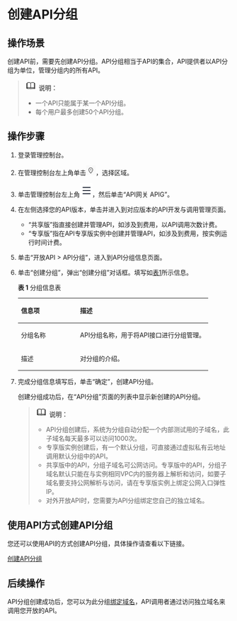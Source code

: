 # 创建API分组<a name="ZH-CN_TOPIC_0000001188877313"></a>

## 操作场景<a name="zh-cn_topic_0000001128537176_zh-cn_topic_0089184725_zh-cn_topic_0080101677_section1731012541118"></a>

创建API前，需要先创建API分组。API分组相当于API的集合，API提供者以API分组为单位，管理分组内的所有API。

>![](public_sys-resources/icon-note.gif) **说明：** 
>-   一个API只能属于某一个API分组。
>-   每个用户最多创建50个API分组。

## 操作步骤<a name="zh-cn_topic_0000001128537176_zh-cn_topic_0089184725_zh-cn_topic_0080101677_section8731554122615"></a>

1.  登录管理控制台。
2.  在管理控制台左上角单击![](figures/icon-region.png)，选择区域。
3.  单击管理控制台左上角![](figures/zh-cn_image_0000001145871968.png)，然后单击“API网关 APIG”。
4.  在左侧选择您的API版本，单击并进入到对应版本的API开发与调用管理页面。
    -   “共享版”指直接创建并管理API，如涉及到费用，以API调用次数计费。
    -   “专享版”指在API专享版实例中创建并管理API，如涉及到费用，按实例运行时间计费。

5.  单击“开放API \> API分组”，进入到API分组信息页面。
6.  单击“创建分组”，弹出“创建分组”对话框。填写如[表1](#zh-cn_topic_0000001128537176_zh-cn_topic_0089184725_zh-cn_topic_0080101677_table195413315428)所示信息。

    **表 1**  分组信息表

    <a name="zh-cn_topic_0000001128537176_zh-cn_topic_0089184725_zh-cn_topic_0080101677_table195413315428"></a>
    <table><thead align="left"><tr id="zh-cn_topic_0000001128537176_zh-cn_topic_0089184725_zh-cn_topic_0080101677_row45523384220"><th class="cellrowborder" valign="top" width="31.03%" id="mcps1.2.3.1.1"><p id="zh-cn_topic_0000001128537176_zh-cn_topic_0089184725_zh-cn_topic_0080101677_p65563314423"><a name="zh-cn_topic_0000001128537176_zh-cn_topic_0089184725_zh-cn_topic_0080101677_p65563314423"></a><a name="zh-cn_topic_0000001128537176_zh-cn_topic_0089184725_zh-cn_topic_0080101677_p65563314423"></a>信息项</p>
    </th>
    <th class="cellrowborder" valign="top" width="68.97%" id="mcps1.2.3.1.2"><p id="zh-cn_topic_0000001128537176_zh-cn_topic_0089184725_zh-cn_topic_0080101677_p356183311427"><a name="zh-cn_topic_0000001128537176_zh-cn_topic_0089184725_zh-cn_topic_0080101677_p356183311427"></a><a name="zh-cn_topic_0000001128537176_zh-cn_topic_0089184725_zh-cn_topic_0080101677_p356183311427"></a>描述</p>
    </th>
    </tr>
    </thead>
    <tbody><tr id="zh-cn_topic_0000001128537176_zh-cn_topic_0089184725_zh-cn_topic_0080101677_row1156183364219"><td class="cellrowborder" valign="top" width="31.03%" headers="mcps1.2.3.1.1 "><p id="zh-cn_topic_0000001128537176_zh-cn_topic_0089184725_zh-cn_topic_0080101677_p105616333427"><a name="zh-cn_topic_0000001128537176_zh-cn_topic_0089184725_zh-cn_topic_0080101677_p105616333427"></a><a name="zh-cn_topic_0000001128537176_zh-cn_topic_0089184725_zh-cn_topic_0080101677_p105616333427"></a>分组名称</p>
    </td>
    <td class="cellrowborder" valign="top" width="68.97%" headers="mcps1.2.3.1.2 "><p id="zh-cn_topic_0000001128537176_zh-cn_topic_0089184725_zh-cn_topic_0080101677_p1656123374219"><a name="zh-cn_topic_0000001128537176_zh-cn_topic_0089184725_zh-cn_topic_0080101677_p1656123374219"></a><a name="zh-cn_topic_0000001128537176_zh-cn_topic_0089184725_zh-cn_topic_0080101677_p1656123374219"></a>API分组名称，用于将API接口进行分组管理。</p>
    </td>
    </tr>
    <tr id="zh-cn_topic_0000001128537176_zh-cn_topic_0089184725_zh-cn_topic_0080101677_row14879114316433"><td class="cellrowborder" valign="top" width="31.03%" headers="mcps1.2.3.1.1 "><p id="zh-cn_topic_0000001128537176_zh-cn_topic_0089184725_zh-cn_topic_0080101677_p12880154304320"><a name="zh-cn_topic_0000001128537176_zh-cn_topic_0089184725_zh-cn_topic_0080101677_p12880154304320"></a><a name="zh-cn_topic_0000001128537176_zh-cn_topic_0089184725_zh-cn_topic_0080101677_p12880154304320"></a>描述</p>
    </td>
    <td class="cellrowborder" valign="top" width="68.97%" headers="mcps1.2.3.1.2 "><p id="zh-cn_topic_0000001128537176_zh-cn_topic_0089184725_zh-cn_topic_0080101677_p48801043134312"><a name="zh-cn_topic_0000001128537176_zh-cn_topic_0089184725_zh-cn_topic_0080101677_p48801043134312"></a><a name="zh-cn_topic_0000001128537176_zh-cn_topic_0089184725_zh-cn_topic_0080101677_p48801043134312"></a>对分组的介绍。</p>
    </td>
    </tr>
    </tbody>
    </table>

7.  完成分组信息填写后，单击“确定”，创建API分组。

    创建分组成功后，在“API分组”页面的列表中显示新创建的API分组。

    >![](public_sys-resources/icon-note.gif) **说明：** 
    >-   API分组创建后，系统为分组自动分配一个内部测试用的子域名，此子域名每天最多可以访问1000次。
    >-   专享版实例创建后，有一个默认分组，可直接通过虚拟私有云地址调用默认分组中的API。
    >-   共享版中的API，分组子域名可公网访问。专享版中的API，分组子域名默认只能在与实例相同VPC内的服务器上解析和访问，如要子域名要支持公网解析与访问，请在专享版实例上绑定公网入口弹性IP。
    >-   对外开放API时，您需要为API分组绑定您自己的独立域名。


## 使用API方式创建API分组<a name="zh-cn_topic_0000001128537176_zh-cn_topic_0089184725_zh-cn_topic_0080101677_section7546754133419"></a>

您还可以使用API的方式创建API分组，具体操作请查看以下链接。

[创建API分组](https://support.huaweicloud.com/api-apig/CreateApiGroupV2.html)

## 后续操作<a name="zh-cn_topic_0000001128537176_zh-cn_topic_0089184725_zh-cn_topic_0080101677_section12967127112416"></a>

API分组创建成功后，您可以为此分组[绑定域名](绑定域名.md#ZH-CN_TOPIC_0000001142797438)，API调用者通过访问独立域名来调用您开放的API。

